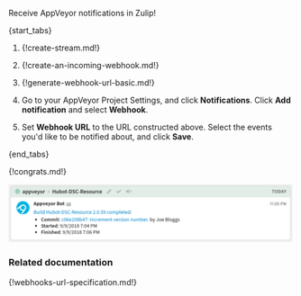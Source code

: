 Receive AppVeyor notifications in Zulip!

{start_tabs}

1. {!create-stream.md!}

1. {!create-an-incoming-webhook.md!}

1. {!generate-webhook-url-basic.md!}

1. Go to your AppVeyor Project Settings, and click **Notifications**.
   Click **Add notification** and select **Webhook**.

1. Set **Webhook URL** to the URL constructed above.
   Select the events you'd like to be notified about, and click **Save**.

{end_tabs}

{!congrats.md!}

![](/static/images/integrations/appveyor/001.png)

### Related documentation

{!webhooks-url-specification.md!}